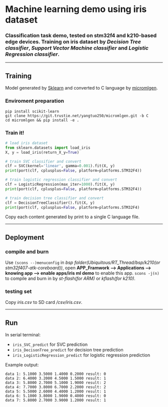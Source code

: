 # Machine learning demo using iris dataset

### Classification task demo, tested on stm32f4 and k210-based edge devices. Training on iris dataset by *Decision Tree classifier*, *Support Vector Machine classifier* and *Logistic Regression classifier*.

---

## Training

Model generated by [Sklearn](https://scikit-learn.org/stable/) and converted to C language by [micromlgen](https://forgeplus.trustie.net/projects/yangtuo250/micromlgen).

### Enviroment preparation

```shell
pip install scikit-learn
git clone https://git.trustie.net/yangtuo250/micromlgen.git -b C
cd micromlgen && pip install -e .
```

### Train it!

```python
# load iris dataset
from sklearn.datasets import load_iris
X, y = load_iris(return_X_y=True)

# train SVC classifier and convert
clf = SVC(kernel='linear', gamma=0.001).fit(X, y)
print(port(clf, cplusplus=False, platform=platforms.STM32F4))

# train logistic regression classifier and convert
clf = LogisticRegression(max_iter=1000).fit(X, y)
print(port(clf, cplusplus=False, platform=platforms.STM32F4))

# train decision tree classifier and convert
clf = DecisionTreeClassifier().fit(X, y)
print(port(clf, cplusplus=False, platform=platforms.STM32F4)
```
Copy each content generated by print to a single C language file.

---

## Deployment

### compile and burn

Use `(scons --)menuconfig` in *bsp folder(Ubiquitous/RT_Thread/bsp/k210(or stm32f407-atk-coreboard))*, open **APP_Framwork --> Applications --> knowing app --> enable apps/iris ml demo** to enable this app. `scons -j(n)` to compile and burn in by *st-flash(for ARM)* or *kflash(for k210)*.

### testing set

Copy *iris.csv* to SD card */csv/iris.csv*.

---

## Run

In serial terminal:  
- `iris_SVC_predict` for SVC prediction
- `iris_DecisonTree_predict` for decision tree prediction
- `iris_LogisticRegression_predict` for logistic regression prediction

Example output:

```shell
data 1: 5.1000 3.5000 1.4000 0.2000 result: 0
data 2: 6.4000 3.2000 4.5000 1.5000 result: 1
data 3: 5.8000 2.7000 5.1000 1.9000 result: 2
data 4: 7.7000 3.8000 6.7000 2.2000 result: 2
data 5: 5.5000 2.6000 4.4000 1.2000 result: 1
data 6: 5.1000 3.8000 1.9000 0.4000 result: 0
data 7: 5.8000 2.7000 3.9000 1.2000 result: 1
```
